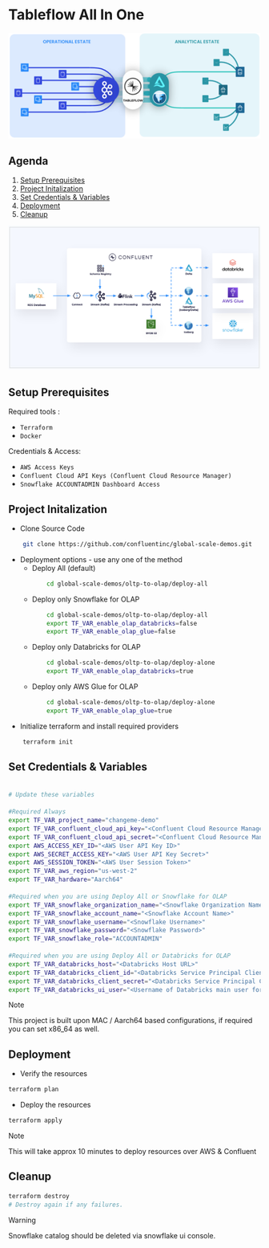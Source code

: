 # Tableflow All In One

![Tableflow](common/images/tableflow.png) 

## **Agenda**
1. [Setup Prerequisites](#step-1)
2. [Project Initalization](#step-2)
3. [Set Credentials & Variables](#step-3)
4. [Deployment](#step-4)
5. [Cleanup](#step-5)

![Architecture](common/images/architecture.png) 

## <a name="step-1"></a>Setup Prerequisites
Required tools :
  - `Terraform`
  - `Docker`

Credentials & Access:
  - `AWS Access Keys`
  - `Confluent Cloud API Keys (Confluent Cloud Resource Manager)`
  - `Snowflake ACCOUNTADMIN Dashboard Access`

## <a name="step-2"></a>Project Initalization
  - Clone Source Code  
```bash
    git clone https://github.com/confluentinc/global-scale-demos.git
```
  - Deployment options - use any one of the method
    - Deploy All (default)
        ```bash
            cd global-scale-demos/oltp-to-olap/deploy-all
        ```
    - Deploy only Snowflake for OLAP
        ```bash
            cd global-scale-demos/oltp-to-olap/deploy-all
            export TF_VAR_enable_olap_databricks=false
            export TF_VAR_enable_olap_glue=false
        ```
    - Deploy only Databricks for OLAP
        ```bash
            cd global-scale-demos/oltp-to-olap/deploy-alone
            export TF_VAR_enable_olap_databricks=true
        ```
    - Deploy only AWS Glue for OLAP
        ```bash
            cd global-scale-demos/oltp-to-olap/deploy-alone
            export TF_VAR_enable_olap_glue=true
        ```
  - Initialize terraform and install required providers
```bash
    terraform init
```

## <a name="step-3"></a>Set Credentials & Variables
```bash

# Update these variables

#Required Always
export TF_VAR_project_name="changeme-demo"
export TF_VAR_confluent_cloud_api_key="<Confluent Cloud Resource Management API Key Name>"
export TF_VAR_confluent_cloud_api_secret="<Confluent Cloud Resource Management API Key Secret>"
export AWS_ACCESS_KEY_ID="<AWS User API Key ID>"
export AWS_SECRET_ACCESS_KEY="<AWS User API Key Secret>"
export AWS_SESSION_TOKEN="<AWS User Session Token>"
export TF_VAR_aws_region="us-west-2"
export TF_VAR_hardware="Aarch64"

#Required when you are using Deploy All or Snowflake for OLAP 
export TF_VAR_snowflake_organization_name="<Snowflake Organization Name>"
export TF_VAR_snowflake_account_name="<Snowflake Account Name>"
export TF_VAR_snowflake_username="<Snowflake Username>"
export TF_VAR_snowflake_password="<Snowflake Password>"
export TF_VAR_snowflake_role="ACCOUNTADMIN"

#Required when you are using Deploy All or Databricks for OLAP 
export TF_VAR_databricks_host="<Databricks Host URL>"
export TF_VAR_databricks_client_id="<Databricks Service Principal Client ID>"
export TF_VAR_databricks_client_secret="<Databricks Service Principal Client Secret>"
export TF_VAR_databricks_ui_user="<Username of Databricks main user for ui access>"
```
> [!NOTE]
> This project is built upon MAC / Aarch64 based configurations, if required you can set x86_64 as well.

## <a name="step-4"></a>Deployment
- Verify the resources
```bash
terraform plan
```
- Deploy the resources
```bash
terraform apply
```
> [!NOTE]
> This will take approx 10 minutes to deploy resources over AWS & Confluent


## <a name="step-5"></a>Cleanup

```bash
terraform destroy 
# Destroy again if any failures.
```
> [!WARNING]
> Snowflake catalog should be deleted via snowflake ui console.
